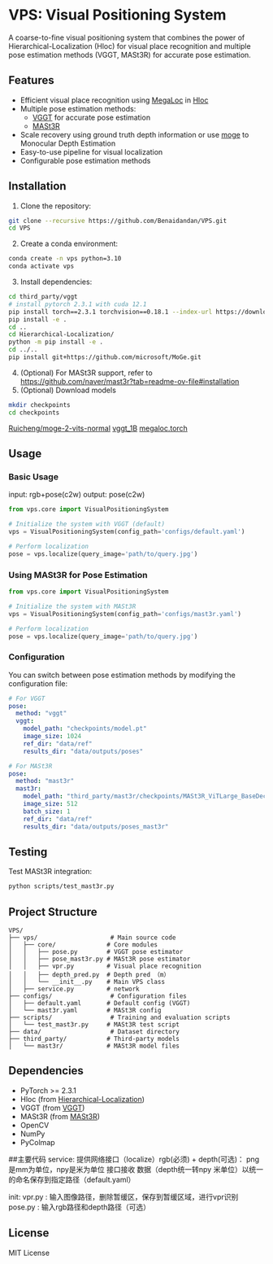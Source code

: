 # VPS: Visual Positioning System

A coarse-to-fine visual positioning system that combines the power of Hierarchical-Localization (Hloc)  for visual place recognition and multiple pose estimation methods (VGGT, MASt3R) for accurate pose estimation.

## Features

- Efficient visual place recognition using [MegaLoc](https://github.com/gmberton/MegaLoc) in [Hloc](https://github.com/cvg/Hierarchical-Localization)
- Multiple pose estimation methods:
  - [VGGT](https://github.com/facebookresearch/vggt?tab=readme-ov-file) for accurate pose estimation
  - [MASt3R](https://github.com/naver/mast3r)
- Scale recovery using ground truth depth information or use [moge](https://github.com/microsoft/moge) to Monocular Depth Estimation
- Easy-to-use pipeline for visual localization
- Configurable pose estimation methods

## Installation

1. Clone the repository:
```bash
git clone --recursive https://github.com/Benaidandan/VPS.git
cd VPS
```

2. Create a conda environment:
```bash
conda create -n vps python=3.10
conda activate vps
```

3. Install dependencies:
```bash
cd third_party/vggt
# install pytorch 2.3.1 with cuda 12.1
pip install torch==2.3.1 torchvision==0.18.1 --index-url https://download.pytorch.org/whl/cu121
pip install -e .
cd ..
cd Hierarchical-Localization/
python -m pip install -e .
cd ../..
pip install git+https://github.com/microsoft/MoGe.git

```
4. (Optional) For MASt3R support, refer to https://github.com/naver/mast3r?tab=readme-ov-file#installation
5. (Optional) Download models
```bash
mkdir checkpoints
cd checkpoints
```
[Ruicheng/moge-2-vits-normal](https://huggingface.co/Ruicheng/moge-2-vits-normal)
[vggt_1B](https://huggingface.co/facebook/VGGT-1B/blob/main/model.pt)
[megaloc.torch](https://github.com/gmberton/MegaLoc/releases/download/v1.0/megaloc.torch)
## Usage

### Basic Usage
input: rgb+pose(c2w)
output: pose(c2w)

```python
from vps.core import VisualPositioningSystem

# Initialize the system with VGGT (default)
vps = VisualPositioningSystem(config_path='configs/default.yaml')

# Perform localization
pose = vps.localize(query_image='path/to/query.jpg')
```

### Using MASt3R for Pose Estimation

```python
from vps.core import VisualPositioningSystem

# Initialize the system with MASt3R
vps = VisualPositioningSystem(config_path='configs/mast3r.yaml')

# Perform localization
pose = vps.localize(query_image='path/to/query.jpg')
```

### Configuration

You can switch between pose estimation methods by modifying the configuration file:

```yaml
# For VGGT
pose:
  method: "vggt"
  vggt:
    model_path: "checkpoints/model.pt"
    image_size: 1024
    ref_dir: "data/ref"
    results_dir: "data/outputs/poses"

# For MASt3R
pose:
  method: "mast3r"
  mast3r:
    model_path: "third_party/mast3r/checkpoints/MASt3R_ViTLarge_BaseDecoder_512_catmlpdpt_metric.pth"
    image_size: 512
    batch_size: 1
    ref_dir: "data/ref"
    results_dir: "data/outputs/poses_mast3r"
```

## Testing

Test MASt3R integration:
```bash
python scripts/test_mast3r.py
```

## Project Structure

```
VPS/
├── vps/                    # Main source code
│   ├── core/              # Core modules
│   │   ├── pose.py        # VGGT pose estimator
│   │   ├── pose_mast3r.py # MASt3R pose estimator
│   │   ├── vpr.py         # Visual place recognition
│   │   ├── depth_pred.py  # Depth pred （m）
│   │   └── __init__.py    # Main VPS class
│   ├── service.py         # network
├── configs/                # Configuration files
│   ├── default.yaml       # Default config (VGGT)
│   └── mast3r.yaml        # MASt3R config
├── scripts/                # Training and evaluation scripts
│   └── test_mast3r.py     # MASt3R test script
├── data/                   # Dataset directory
├── third_party/           # Third-party models
│   └── mast3r/            # MASt3R model files
```

## Dependencies

- PyTorch >= 2.3.1
- Hloc (from [Hierarchical-Localization](https://github.com/cvg/Hierarchical-Localization))
- VGGT (from [VGGT](https://github.com/facebookresearch/vggt))
- MASt3R (from [MASt3R](https://github.com/naver/MASt3R))
- OpenCV
- NumPy
- PyColmap


##主要代码
service: 提供网络接口（localize）rgb(必须) + depth(可选)： png是mm为单位，npy是米为单位
            接口接收 数据（depth统一转npy 米单位）以统一的命名保存到指定路径（default.yaml）

  init: 
    vpr.py :  输入图像路径，删除暂缓区，保存到暂缓区域，进行vpr识别
    pose.py :  输入rgb路径和depth路径（可选）


## License

MIT License 